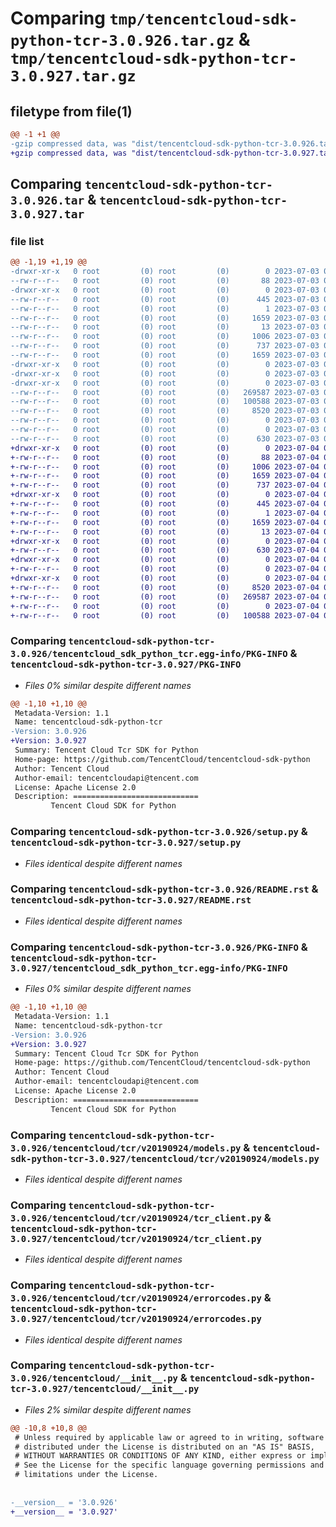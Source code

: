 # Comparing `tmp/tencentcloud-sdk-python-tcr-3.0.926.tar.gz` & `tmp/tencentcloud-sdk-python-tcr-3.0.927.tar.gz`

## filetype from file(1)

```diff
@@ -1 +1 @@
-gzip compressed data, was "dist/tencentcloud-sdk-python-tcr-3.0.926.tar", last modified: Mon Jul  3 00:35:20 2023, max compression
+gzip compressed data, was "dist/tencentcloud-sdk-python-tcr-3.0.927.tar", last modified: Tue Jul  4 00:30:39 2023, max compression
```

## Comparing `tencentcloud-sdk-python-tcr-3.0.926.tar` & `tencentcloud-sdk-python-tcr-3.0.927.tar`

### file list

```diff
@@ -1,19 +1,19 @@
-drwxr-xr-x   0 root         (0) root         (0)        0 2023-07-03 00:35:20.000000 tencentcloud-sdk-python-tcr-3.0.926/
--rw-r--r--   0 root         (0) root         (0)       88 2023-07-03 00:35:20.000000 tencentcloud-sdk-python-tcr-3.0.926/setup.cfg
-drwxr-xr-x   0 root         (0) root         (0)        0 2023-07-03 00:35:20.000000 tencentcloud-sdk-python-tcr-3.0.926/tencentcloud_sdk_python_tcr.egg-info/
--rw-r--r--   0 root         (0) root         (0)      445 2023-07-03 00:35:20.000000 tencentcloud-sdk-python-tcr-3.0.926/tencentcloud_sdk_python_tcr.egg-info/SOURCES.txt
--rw-r--r--   0 root         (0) root         (0)        1 2023-07-03 00:35:20.000000 tencentcloud-sdk-python-tcr-3.0.926/tencentcloud_sdk_python_tcr.egg-info/dependency_links.txt
--rw-r--r--   0 root         (0) root         (0)     1659 2023-07-03 00:35:20.000000 tencentcloud-sdk-python-tcr-3.0.926/tencentcloud_sdk_python_tcr.egg-info/PKG-INFO
--rw-r--r--   0 root         (0) root         (0)       13 2023-07-03 00:35:20.000000 tencentcloud-sdk-python-tcr-3.0.926/tencentcloud_sdk_python_tcr.egg-info/top_level.txt
--rw-r--r--   0 root         (0) root         (0)     1006 2023-07-03 00:35:19.000000 tencentcloud-sdk-python-tcr-3.0.926/setup.py
--rw-r--r--   0 root         (0) root         (0)      737 2023-07-03 00:35:19.000000 tencentcloud-sdk-python-tcr-3.0.926/README.rst
--rw-r--r--   0 root         (0) root         (0)     1659 2023-07-03 00:35:20.000000 tencentcloud-sdk-python-tcr-3.0.926/PKG-INFO
-drwxr-xr-x   0 root         (0) root         (0)        0 2023-07-03 00:35:20.000000 tencentcloud-sdk-python-tcr-3.0.926/tencentcloud/
-drwxr-xr-x   0 root         (0) root         (0)        0 2023-07-03 00:35:20.000000 tencentcloud-sdk-python-tcr-3.0.926/tencentcloud/tcr/
-drwxr-xr-x   0 root         (0) root         (0)        0 2023-07-03 00:35:20.000000 tencentcloud-sdk-python-tcr-3.0.926/tencentcloud/tcr/v20190924/
--rw-r--r--   0 root         (0) root         (0)   269587 2023-07-03 00:35:19.000000 tencentcloud-sdk-python-tcr-3.0.926/tencentcloud/tcr/v20190924/models.py
--rw-r--r--   0 root         (0) root         (0)   100588 2023-07-03 00:35:19.000000 tencentcloud-sdk-python-tcr-3.0.926/tencentcloud/tcr/v20190924/tcr_client.py
--rw-r--r--   0 root         (0) root         (0)     8520 2023-07-03 00:35:19.000000 tencentcloud-sdk-python-tcr-3.0.926/tencentcloud/tcr/v20190924/errorcodes.py
--rw-r--r--   0 root         (0) root         (0)        0 2023-07-03 00:35:19.000000 tencentcloud-sdk-python-tcr-3.0.926/tencentcloud/tcr/v20190924/__init__.py
--rw-r--r--   0 root         (0) root         (0)        0 2023-07-03 00:35:19.000000 tencentcloud-sdk-python-tcr-3.0.926/tencentcloud/tcr/__init__.py
--rw-r--r--   0 root         (0) root         (0)      630 2023-07-03 00:35:19.000000 tencentcloud-sdk-python-tcr-3.0.926/tencentcloud/__init__.py
+drwxr-xr-x   0 root         (0) root         (0)        0 2023-07-04 00:30:39.000000 tencentcloud-sdk-python-tcr-3.0.927/
+-rw-r--r--   0 root         (0) root         (0)       88 2023-07-04 00:30:39.000000 tencentcloud-sdk-python-tcr-3.0.927/setup.cfg
+-rw-r--r--   0 root         (0) root         (0)     1006 2023-07-04 00:30:39.000000 tencentcloud-sdk-python-tcr-3.0.927/setup.py
+-rw-r--r--   0 root         (0) root         (0)     1659 2023-07-04 00:30:39.000000 tencentcloud-sdk-python-tcr-3.0.927/PKG-INFO
+-rw-r--r--   0 root         (0) root         (0)      737 2023-07-04 00:30:39.000000 tencentcloud-sdk-python-tcr-3.0.927/README.rst
+drwxr-xr-x   0 root         (0) root         (0)        0 2023-07-04 00:30:39.000000 tencentcloud-sdk-python-tcr-3.0.927/tencentcloud_sdk_python_tcr.egg-info/
+-rw-r--r--   0 root         (0) root         (0)      445 2023-07-04 00:30:39.000000 tencentcloud-sdk-python-tcr-3.0.927/tencentcloud_sdk_python_tcr.egg-info/SOURCES.txt
+-rw-r--r--   0 root         (0) root         (0)        1 2023-07-04 00:30:39.000000 tencentcloud-sdk-python-tcr-3.0.927/tencentcloud_sdk_python_tcr.egg-info/dependency_links.txt
+-rw-r--r--   0 root         (0) root         (0)     1659 2023-07-04 00:30:39.000000 tencentcloud-sdk-python-tcr-3.0.927/tencentcloud_sdk_python_tcr.egg-info/PKG-INFO
+-rw-r--r--   0 root         (0) root         (0)       13 2023-07-04 00:30:39.000000 tencentcloud-sdk-python-tcr-3.0.927/tencentcloud_sdk_python_tcr.egg-info/top_level.txt
+drwxr-xr-x   0 root         (0) root         (0)        0 2023-07-04 00:30:39.000000 tencentcloud-sdk-python-tcr-3.0.927/tencentcloud/
+-rw-r--r--   0 root         (0) root         (0)      630 2023-07-04 00:30:39.000000 tencentcloud-sdk-python-tcr-3.0.927/tencentcloud/__init__.py
+drwxr-xr-x   0 root         (0) root         (0)        0 2023-07-04 00:30:39.000000 tencentcloud-sdk-python-tcr-3.0.927/tencentcloud/tcr/
+-rw-r--r--   0 root         (0) root         (0)        0 2023-07-04 00:30:39.000000 tencentcloud-sdk-python-tcr-3.0.927/tencentcloud/tcr/__init__.py
+drwxr-xr-x   0 root         (0) root         (0)        0 2023-07-04 00:30:39.000000 tencentcloud-sdk-python-tcr-3.0.927/tencentcloud/tcr/v20190924/
+-rw-r--r--   0 root         (0) root         (0)     8520 2023-07-04 00:30:39.000000 tencentcloud-sdk-python-tcr-3.0.927/tencentcloud/tcr/v20190924/errorcodes.py
+-rw-r--r--   0 root         (0) root         (0)   269587 2023-07-04 00:30:39.000000 tencentcloud-sdk-python-tcr-3.0.927/tencentcloud/tcr/v20190924/models.py
+-rw-r--r--   0 root         (0) root         (0)        0 2023-07-04 00:30:39.000000 tencentcloud-sdk-python-tcr-3.0.927/tencentcloud/tcr/v20190924/__init__.py
+-rw-r--r--   0 root         (0) root         (0)   100588 2023-07-04 00:30:39.000000 tencentcloud-sdk-python-tcr-3.0.927/tencentcloud/tcr/v20190924/tcr_client.py
```

### Comparing `tencentcloud-sdk-python-tcr-3.0.926/tencentcloud_sdk_python_tcr.egg-info/PKG-INFO` & `tencentcloud-sdk-python-tcr-3.0.927/PKG-INFO`

 * *Files 0% similar despite different names*

```diff
@@ -1,10 +1,10 @@
 Metadata-Version: 1.1
 Name: tencentcloud-sdk-python-tcr
-Version: 3.0.926
+Version: 3.0.927
 Summary: Tencent Cloud Tcr SDK for Python
 Home-page: https://github.com/TencentCloud/tencentcloud-sdk-python
 Author: Tencent Cloud
 Author-email: tencentcloudapi@tencent.com
 License: Apache License 2.0
 Description: ============================
         Tencent Cloud SDK for Python
```

### Comparing `tencentcloud-sdk-python-tcr-3.0.926/setup.py` & `tencentcloud-sdk-python-tcr-3.0.927/setup.py`

 * *Files identical despite different names*

### Comparing `tencentcloud-sdk-python-tcr-3.0.926/README.rst` & `tencentcloud-sdk-python-tcr-3.0.927/README.rst`

 * *Files identical despite different names*

### Comparing `tencentcloud-sdk-python-tcr-3.0.926/PKG-INFO` & `tencentcloud-sdk-python-tcr-3.0.927/tencentcloud_sdk_python_tcr.egg-info/PKG-INFO`

 * *Files 0% similar despite different names*

```diff
@@ -1,10 +1,10 @@
 Metadata-Version: 1.1
 Name: tencentcloud-sdk-python-tcr
-Version: 3.0.926
+Version: 3.0.927
 Summary: Tencent Cloud Tcr SDK for Python
 Home-page: https://github.com/TencentCloud/tencentcloud-sdk-python
 Author: Tencent Cloud
 Author-email: tencentcloudapi@tencent.com
 License: Apache License 2.0
 Description: ============================
         Tencent Cloud SDK for Python
```

### Comparing `tencentcloud-sdk-python-tcr-3.0.926/tencentcloud/tcr/v20190924/models.py` & `tencentcloud-sdk-python-tcr-3.0.927/tencentcloud/tcr/v20190924/models.py`

 * *Files identical despite different names*

### Comparing `tencentcloud-sdk-python-tcr-3.0.926/tencentcloud/tcr/v20190924/tcr_client.py` & `tencentcloud-sdk-python-tcr-3.0.927/tencentcloud/tcr/v20190924/tcr_client.py`

 * *Files identical despite different names*

### Comparing `tencentcloud-sdk-python-tcr-3.0.926/tencentcloud/tcr/v20190924/errorcodes.py` & `tencentcloud-sdk-python-tcr-3.0.927/tencentcloud/tcr/v20190924/errorcodes.py`

 * *Files identical despite different names*

### Comparing `tencentcloud-sdk-python-tcr-3.0.926/tencentcloud/__init__.py` & `tencentcloud-sdk-python-tcr-3.0.927/tencentcloud/__init__.py`

 * *Files 2% similar despite different names*

```diff
@@ -10,8 +10,8 @@
 # Unless required by applicable law or agreed to in writing, software
 # distributed under the License is distributed on an "AS IS" BASIS,
 # WITHOUT WARRANTIES OR CONDITIONS OF ANY KIND, either express or implied.
 # See the License for the specific language governing permissions and
 # limitations under the License.
 
 
-__version__ = '3.0.926'
+__version__ = '3.0.927'
```


